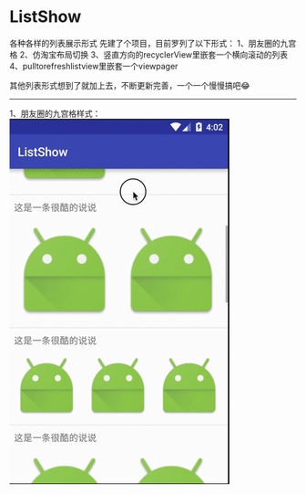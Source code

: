 # ListShow
各种各样的列表展示形式
先建了个项目，目前罗列了以下形式：
1、朋友圈的九宫格
2、仿淘宝布局切换
3、竖直方向的recyclerView里嵌套一个横向滚动的列表
4、pulltorefreshlistview里嵌套一个viewpager

其他列表形式想到了就加上去，不断更新完善，一个一个慢慢搞吧😂

---
1、朋友圈的九宫格样式：
![image](https://github.com/jjq3/ListShow/blob/master/screenshot/listshow1.gif)